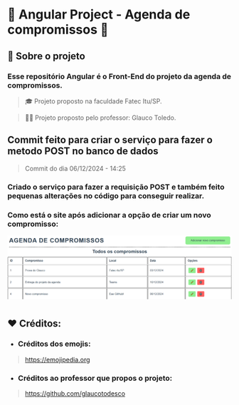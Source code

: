 # 📅 Angular Project - Agenda de compromissos 📅

## 📌 Sobre o projeto
### Esse repositório Angular é o Front-End do projeto da agenda de compromissos.

> 🎓 Projeto proposto na faculdade Fatec Itu/SP.

> 👨‍🏫 Projeto proposto pelo professor: Glauco Toledo.

## Commit feito para criar o serviço para fazer o metodo POST no banco de dados
> Commit do dia 06/12/2024 - 14:25

### Criado o serviço para fazer a requisição POST e também feito pequenas alterações no código para conseguir realizar.
### Como está o site após adicionar a opção de criar um novo compromisso:
![Imagem de como está no computador](./src/assets/post.png)

#

## ❤️ Créditos:
- ### Créditos dos emojis:
> https://emojipedia.org

- ### Créditos ao professor que propos o projeto:
> https://github.com/glaucotodesco